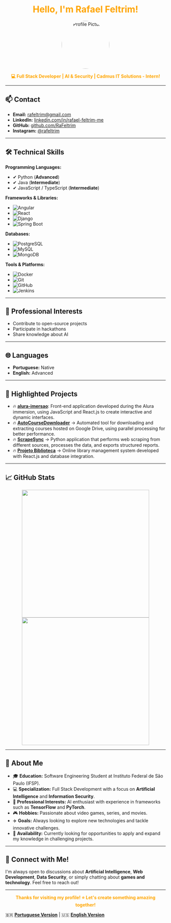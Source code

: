<h1 align="center">
  <span style="color:#FFA500;">Hello, I'm Rafael Feltrim!</span>
</h1>

<p align="center">
  <img src="https://github.com/RaFeltrim.png" width="150" height="150" style="border-radius:50%;" alt="Profile Picture">
</p>

<p align="center">
  <b><span style="color:#FFA500;">💻 Full Stack Developer | AI & Security | Cadmus IT Solutions - Intern!</span></b>
</p>

---

## 📫 **Contact**

- **Email:** [rafeltrim@gmail.com](mailto:rafeltrim@gmail.com)
- **LinkedIn:** [linkedin.com/in/rafael-feltrim-me](https://www.linkedin.com/in/rafael-feltrim-me/)
- **GitHub:** [github.com/RaFeltrim](https://github.com/RaFeltrim)
- **Instagram:** [@rafeltrim](https://www.instagram.com/rafeltrim/)

---

## 🛠 **Technical Skills**

**Programming Languages:**
- ✔ Python (**Advanced**)
- ✔ Java (**Intermediate**)
- ✔ JavaScript / TypeScript (**Intermediate**)

**Frameworks & Libraries:**
- ![Angular](https://img.shields.io/badge/-Angular-000000?style=flat&logo=angular&logoColor=FFA500)
- ![React](https://img.shields.io/badge/-React-000000?style=flat&logo=react&logoColor=FFA500)
- ![Django](https://img.shields.io/badge/-Django-000000?style=flat&logo=django&logoColor=FFA500)
- ![Spring Boot](https://img.shields.io/badge/-Spring%20Boot-000000?style=flat&logo=spring-boot&logoColor=FFA500)

**Databases:**
- ![PostgreSQL](https://img.shields.io/badge/-PostgreSQL-000000?style=flat&logo=postgresql&logoColor=FFA500)
- ![MySQL](https://img.shields.io/badge/-MySQL-000000?style=flat&logo=mysql&logoColor=FFA500)
- ![MongoDB](https://img.shields.io/badge/-MongoDB-000000?style=flat&logo=mongodb&logoColor=FFA500)

**Tools & Platforms:**
- ![Docker](https://img.shields.io/badge/-Docker-000000?style=flat&logo=docker&logoColor=FFA500)
- ![Git](https://img.shields.io/badge/-Git-000000?style=flat&logo=git&logoColor=FFA500)
- ![GitHub](https://img.shields.io/badge/-GitHub-000000?style=flat&logo=github&logoColor=FFA500)
- ![Jenkins](https://img.shields.io/badge/-Jenkins-000000?style=flat&logo=jenkins&logoColor=FFA500)

---

## 📖 **Professional Interests**
- Contribute to open-source projects
- Participate in hackathons
- Share knowledge about AI

---

## 🌐 **Languages**

- **Portuguese:** Native
- **English:** Advanced

---

## 📂 **Highlighted Projects**

- 🔥 [**alura-imersao**](https://github.com/RaFeltrim/alura-imersao): Front-end application developed during the Alura immersion, using JavaScript and React.js to create interactive and dynamic interfaces.
- 🔥 [**AutoCourseDownloader**](https://github.com/RaFeltrim/AutoCourseDownloader) → Automated tool for downloading and extracting courses hosted on Google Drive, using parallel processing for better performance.
- 🔥 [**ScrapeSync**](https://github.com/RaFeltrim/ScrapeSync) → Python application that performs web scraping from different sources, processes the data, and exports structured reports.
- 🔥 [**Projeto Biblioteca**](https://github.com/RaFeltrim/ProjetoBiblioteca) → Online library management system developed with React.js and database integration.

---

## 📈 **GitHub Stats**

<p align="center">
  <img src="https://github-readme-stats.vercel.app/api?username=RaFeltrim&show_icons=true&theme=dark&title_color=FFA500&icon_color=FFA500&text_color=FFFFFF&bg_color=000000" width="400">
  <img src="https://github-readme-streak-stats.herokuapp.com/?user=RaFeltrim&theme=dark&hide_border=true&fire=FFA500&ring=FFA500&sideNums=FFA500&currStreakLabel=FFA500" width="400">
</p>

---

## 🚀 **About Me**

- 🎓 **Education:** Software Engineering Student at Instituto Federal de São Paulo (IFSP).
- 💻 **Specialization:** Full Stack Development with a focus on **Artificial Intelligence** and **Information Security**.
- 🧠 **Professional Interests:** AI enthusiast with experience in frameworks such as **TensorFlow** and **PyTorch**.
- 🎮 **Hobbies:** Passionate about video games, series, and movies.
- ✈️ **Goals:** Always looking to explore new technologies and tackle innovative challenges.
- 📢 **Availability:** Currently looking for opportunities to apply and expand my knowledge in challenging projects.

---

## 🎯 **Connect with Me!**

I'm always open to discussions about **Artificial Intelligence**, **Web Development**, **Data Security**, or simply chatting about **games and technology**. Feel free to reach out!

---

<p align="center">
  <b><span style="color:#FFA500;">Thanks for visiting my profile! ⭐ Let's create something amazing together!</span></b>
</p>

🇧🇷 **[Portuguese Version](README.md)** | 🇺🇸 **[English Version](README_EN.md)**
